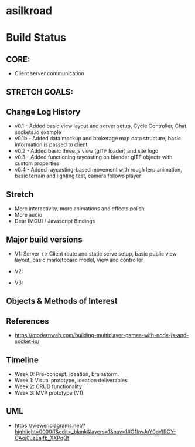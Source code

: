 # asilkroad

# Build Status
## CORE:
- Client server communication

## STRETCH GOALS:
## Change Log History
- v0.1 - Added basic view layout and server setup, Cycle Controller, Chat sockets.io example 
- v0.1b - Added data mockup and brokerage map data structure, basic information is passed to client 
- v0.2 - Added basic three.js view (gITF loader) and site logo 
- v0.3 - Added functioning raycasting on blender gITF objects with custom properties
- v0.4 - Added raycasting-based movement with rough lerp animation, basic terrain and lighting test, camera follows player

## Stretch
- More interactivity, more animations and effects polish
- More audio
- Dear IMGUI / Javascript Bindings

## Major build versions
- V1: Server <-> Client route and static serve setup, basic public view layout, basic marketboard model, view and controller

- V2: 

- V3: 

## Objects & Methods of Interest

## References
- https://modernweb.com/building-multiplayer-games-with-node-js-and-socket-io/

## Timeline
- Week 0: Pre-concept, ideation, brainstorm. 
- Week 1: Visual prototype, ideation deliverables
- Week 2: CRUD functionality
- Week 3: MVP prototype (V1) 

## UML
- https://viewer.diagrams.net/?highlight=0000ff&edit=_blank&layers=1&nav=1#G1kwJuY0oVIRCY-CAoj0uzEaifb_XXPqQt
